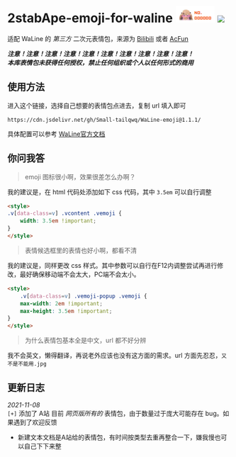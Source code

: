 # 2stabApe-emoji-for-waline ![logo](logo.png) [![](https://data.jsdelivr.com/v1/package/gh/Small-tailqwq/WaLine-emoji/badge)](https://www.jsdelivr.com/package/gh/Small-tailqwq/WaLine-emoji)
适配 WaLine 的 *第三方* 二次元表情包，来源为 [Bilibili](https://www.bilibili.com) 或者 [AcFun](https://acfun.cn) 


  
***注意！注意！注意！注意！注意！注意！注意！注意！注意！注意！***  
***本库表情包未获得任何授权，禁止任何组织或个人以任何形式的商用***

## 使用方法  

进入这个链接，选择自己想要的表情包点进去，复制 url 填入即可  
```
https://cdn.jsdelivr.net/gh/Small-tailqwq/WaLine-emoji@1.1.1/
```
  

具体配置可以参考 [WaLine官方文档](https://waline.js.org/guide/client/emoji.html#%E8%87%AA%E5%AE%9A%E4%B9%89%E8%A1%A8%E6%83%85)


## 你问我答

> emoji 图标很小啊，效果很差怎么办啊？  

我的建议是，在 html 代码处添加如下 css 代码，其中 `3.5em` 可以自行调整

```html
<style>
.v[data-class=v] .vcontent .vemoji {
    width: 3.5em !important;
}
</style>
```
> 表情候选框里的表情也好小啊，都看不清

我的建议是，同样更改 css 样式。其中参数可以自行在F12内调整尝试再进行修改，最好确保移动端不会太大，PC端不会太小。
```html
<style>
    .v[data-class=v] .vemoji-popup .vemoji {
    max-width: 2em !important;
    max-height: 3.5em !important;
}
</style>
```

> 为什么表情包基本全是中文，url 都不好分辨

我不会英文，懒得翻译，再说老外应该也没有这方面的需求。url 方面先忍忍，`又不是不能用.jpg`  


## 更新日志

*2021-11-08*  
`[+]` 添加了 A站 目前 *网页版所有的* 表情包，由于数量过于庞大可能存在 bug。如果遇到了欢迎反馈    
* 新建文本文档是A站给的表情包，有时间按类型去重再整合一下，嫌我慢也可以自己下下来整
